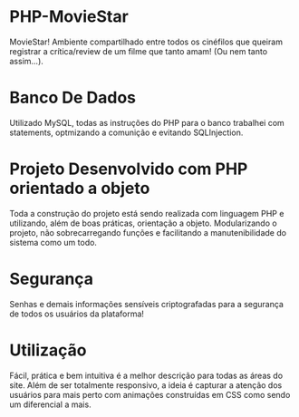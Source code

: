 # PHP-MovieStar
MovieStar! Ambiente compartilhado entre todos os cinéfilos que queiram registrar a crítica/review de um filme que tanto amam! (Ou nem tanto assim...).

# Banco De Dados
Utilizado MySQL, todas as instruções do PHP para o banco trabalhei com statements, optmizando a comunição e evitando SQLInjection.

# Projeto Desenvolvido com PHP orientado a objeto
Toda a construção do projeto está sendo realizada com linguagem PHP e utilizando, além de boas práticas, orientação a objeto. Modularizando o projeto, não sobrecarregando funções e facilitando a manutenibilidade do sistema como um todo.

# Segurança
Senhas e demais informações sensíveis criptografadas para a segurança de todos os usuários da plataforma!

# Utilização
Fácil, prática e bem intuitiva é a melhor descrição para todas as áreas do site. Além de ser totalmente responsivo, a ideia é capturar a atenção dos usuários para mais perto com animações construídas em CSS como sendo um diferencial a mais.
